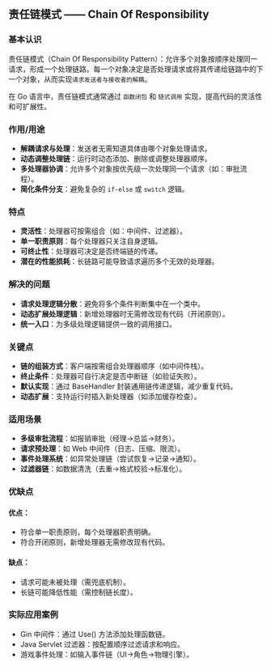 ## 责任链模式 —— Chain Of Responsibility

### 基本认识

责任链模式（Chain Of Responsibility Pattern）：允许多个对象按顺序处理同一请求，形成一个处理链路。每一个对象决定是否处理请求或将其传递给链路中的下一个对象，从而实现`请求发送者与接收者的解耦`。

在 Go 语言中，责任链模式通常通过 `函数闭包` 和 `链式调用` 实现，提高代码的灵活性和可扩展性。

### 作用/用途
- **解耦请求与处理**：发送者无需知道具体由哪个对象处理请求。
- **动态调整处理链**：运行时动态添加、删除或调整处理器顺序。
- **多处理器协调**：允许多个对象按优先级一次处理同一个请求（如：审批流程）。
- **简化条件分支**：避免复杂的 `if-else` 或 `switch` 逻辑。

### 特点
- **灵活性**：处理器可按需组合（如：中间件、过滤器）。
- **单一职责原则**：每个处理器只关注自身逻辑。
- **可终止性**：处理器可决定是否终端链的传递。
- **潜在的性能损耗**：长链路可能导致请求遍历多个无效的处理器。

### 解决的问题
- **请求处理逻辑分散**：避免将多个条件判断集中在一个类中。
- **​动态扩展处理逻辑**：新增处理器时无需修改现有代码（开闭原则）。
- **​统一入口**：为多级处理逻辑提供一致的调用接口。

### 关键点
- **链的组装方式**：客户端按需组合处理器顺序（如中间件栈）。
- ​**终止条件**：处理器可自行决定是否中断链（如验证失败）。
- ​**默认实现**：通过 BaseHandler 封装通用链传递逻辑，减少重复代码。
- ​**动态扩展**：支持运行时插入新处理器（如添加缓存检查）。

### 适用场景
- **​多级审批流程**：如报销审批（经理→总监→财务）。
- ​**请求预处理**：如 Web 中间件（日志、压缩、限流）。
- ​**事件处理系统**：如异常处理链（尝试恢复→记录→通知）。
- ​**过滤器链**：如数据清洗（去重→格式校验→标准化）。

### 优缺点
#### 优点：
- 符合单一职责原则，每个处理器职责明确。
- 符合开闭原则，新增处理器无需修改现有代码。
#### 缺点：
- 请求可能未被处理（需兜底机制）。
- 长链可能降低性能（需控制链长度）。
​
### 实际应用案例
- Gin 中间件：通过 Use() 方法添加处理函数链。
- Java Servlet 过滤器：按配置顺序过滤请求和响应。
- 游戏事件处理：如输入事件链（UI→角色→物理引擎）。

